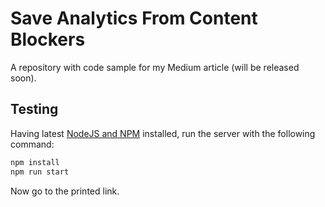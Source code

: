 # Save Analytics From Content Blockers

A repository with code sample for my Medium article (will be released soon).

Testing
-------

Having latest [NodeJS and NPM](https://nodejs.org) installed, run the server with the following 
command:
 
```bash
npm install
npm run start
```

Now go to the printed link.